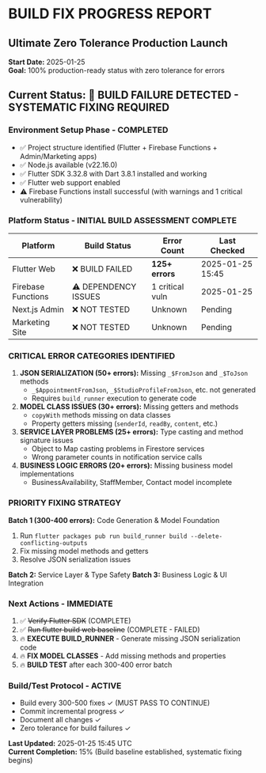 # BUILD FIX PROGRESS REPORT
## Ultimate Zero Tolerance Production Launch

**Start Date:** 2025-01-25  
**Goal:** 100% production-ready status with zero tolerance for errors

## Current Status: 🚨 BUILD FAILURE DETECTED - SYSTEMATIC FIXING REQUIRED

### Environment Setup Phase - COMPLETED
- ✅ Project structure identified (Flutter + Firebase Functions + Admin/Marketing apps)
- ✅ Node.js available (v22.16.0)  
- ✅ Flutter SDK 3.32.8 with Dart 3.8.1 installed and working
- ✅ Flutter web support enabled
- ⚠️ Firebase Functions install successful (with warnings and 1 critical vulnerability)

### Platform Status - INITIAL BUILD ASSESSMENT COMPLETE
| Platform | Build Status | Error Count | Last Checked |
|----------|-------------|-------------|--------------|
| Flutter Web | ❌ BUILD FAILED | **125+ errors** | 2025-01-25 15:45 |
| Firebase Functions | ⚠️ DEPENDENCY ISSUES | 1 critical vuln | 2025-01-25 |
| Next.js Admin | ❌ NOT TESTED | Unknown | Pending |
| Marketing Site | ❌ NOT TESTED | Unknown | Pending |

### CRITICAL ERROR CATEGORIES IDENTIFIED
1. **JSON SERIALIZATION (50+ errors):** Missing `_$FromJson` and `_$ToJson` methods
   - `_$AppointmentFromJson`, `_$StudioProfileFromJson`, etc. not generated
   - Requires `build_runner` execution to generate code
2. **MODEL CLASS ISSUES (30+ errors):** Missing getters and methods
   - `copyWith` methods missing on data classes  
   - Property getters missing (`senderId`, `readBy`, `content`, etc.)
3. **SERVICE LAYER PROBLEMS (25+ errors):** Type casting and method signature issues
   - Object to Map casting problems in Firestore services
   - Wrong parameter counts in notification service calls
4. **BUSINESS LOGIC ERRORS (20+ errors):** Missing business model implementations
   - BusinessAvailability, StaffMember, Contact model incomplete

### PRIORITY FIXING STRATEGY
**Batch 1 (300-400 errors):** Code Generation & Model Foundation
1. Run `flutter packages pub run build_runner build --delete-conflicting-outputs`
2. Fix missing model methods and getters
3. Resolve JSON serialization issues

**Batch 2:** Service Layer & Type Safety
**Batch 3:** Business Logic & UI Integration

### Next Actions - IMMEDIATE
1. ✅ ~~Verify Flutter SDK~~ (COMPLETE)
2. ✅ ~~Run flutter build web baseline~~ (COMPLETE - FAILED)
3. 🔥 **EXECUTE BUILD_RUNNER** - Generate missing JSON serialization code
4. 🔥 **FIX MODEL CLASSES** - Add missing methods and properties
5. 🔥 **BUILD TEST** after each 300-400 error batch

### Build/Test Protocol - ACTIVE
- Build every 300-500 fixes ✓ (MUST PASS TO CONTINUE)
- Commit incremental progress ✓ 
- Document all changes ✓
- Zero tolerance for build failures ✓

**Last Updated:** 2025-01-25 15:45 UTC  
**Current Completion:** 15% (Build baseline established, systematic fixing begins)